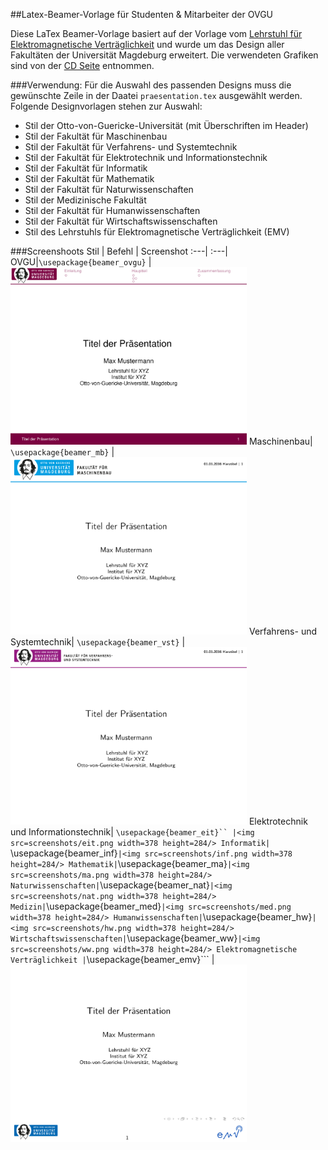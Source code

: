 ##Latex-Beamer-Vorlage für Studenten & Mitarbeiter der OVGU

Diese LaTex Beamer-Vorlage basiert auf der Vorlage vom [Lehrstuhl für Elektromagnetische Verträglichkeit](http://www.emv.ovgu.de/Forschung+_+Lehre/Richtlinien+und+Vorlagen-media_id-1424.html) und wurde um das Design aller Fakultäten der Universität Magdeburg erweitert. Die verwendeten Grafiken sind von der [CD Seite]( http://www.cd.ovgu.de/) entnommen.


###Verwendung:
Für die Auswahl des passenden Designs muss die gewünschte Zeile in der Daatei ```praesentation.tex``` ausgewählt werden. Folgende Designvorlagen stehen zur Auswahl:

* Stil der Otto-von-Guericke-Universität (mit Überschriften im Header)
* Stil der Fakultät für Maschinenbau
* Stil der Fakultät für Verfahrens- und Systemtechnik
* Stil der Fakultät für Elektrotechnik und Informationstechnik
* Stil der Fakultät für Informatik
* Stil der Fakultät für Mathematik
* Stil der Fakultät für Naturwissenschaften
* Stil der Medizinische Fakultät
* Stil der Fakultät für Humanwissenschaften
* Stil der Fakultät für Wirtschaftswissenschaften
* Stil des Lehrstuhls für Elektromagnetische Verträglichkeit (EMV)

	
###Screenshoots
Stil | Befehl | Screenshot
:---| :---|
OVGU|```\usepackage{beamer_ovgu}``` | <img src=screenshots/ovgu.png width=378 height=284/>
Maschinenbau| ```\usepackage{beamer_mb}``` |<img src=screenshots/mb.png width=378 height=284/>
Verfahrens- und Systemtechnik| ```\usepackage{beamer_vst}``` | <img src=screenshots/vst.png width=378 height=284/>
Elektrotechnik und Informationstechnik| ```\usepackage{beamer_eit}`` |<img src=screenshots/eit.png width=378 height=284/>
Informatik| ```\usepackage{beamer_inf}``` |<img src=screenshots/inf.png width=378 height=284/>
Mathematik| ```\usepackage{beamer_ma}``` |<img src=screenshots/ma.png width=378 height=284/>
Naturwissenschaften| ```\usepackage{beamer_nat}``` |<img src=screenshots/nat.png width=378 height=284/>
Medizin| ```\usepackage{beamer_med}``` |<img src=screenshots/med.png width=378 height=284/>
Humanwissenschaften| ```\usepackage{beamer_hw}``` |<img src=screenshots/hw.png width=378 height=284/>
Wirtschaftswissenschaften| ```\usepackage{beamer_ww}``` |<img src=screenshots/ww.png width=378 height=284/>
Elektromagnetische Verträglichkeit | ```\usepackage{beamer_emv}``` |<img src=screenshots/emv.png width=378 height=284/>
